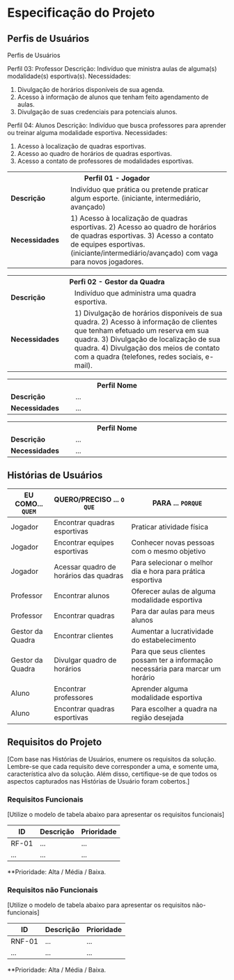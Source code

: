 # Especificação do Projeto

## Perfis de Usuários

Perfis de Usuários

Perfil 03: Professor
Descrição:
Indivíduo que ministra aulas de alguma(s) modalidade(s) esportiva(s).
Necessidades:
1) Divulgação de horários disponíveis de sua agenda.
2) Acesso à informação de alunos que tenham feito agendamento de aulas.
3) Divulgação de suas credenciais para potenciais alunos.

Perfil 04: Alunos
Descrição:
Indivíduo que busca professores para aprender ou treinar alguma modalidade esportiva.
Necessidades:
1. Acesso à localização de quadras esportivas.
2. Acesso ao quadro de horários de quadras esportivas.
3. Acesso a contato de professores de modalidades esportivas.


<table>
<tbody>
<tr align=center>
<th colspan="2">Perfil 01 - Jogador </th>
</tr>
<tr>
<td width="150px"><b>Descrição</b></td>
<td width="600px">Indivíduo que prática ou pretende praticar algum esporte. (iniciante, intermediário, avançado)</td>
</tr>
<tr>
<td><b>Necessidades</b></td>
<td> 
1) Acesso à localização de quadras esportivas. 
2) Acesso ao quadro de horários de quadras esportivas. 
3) Acesso a contato de equipes esportivas. (iniciante/intermediário/avançado) com vaga para novos jogadores.</td>
</tr>
</tbody>
</table>

<table>
<tbody>
<tr align=center>
<th colspan="2">Perfi 02 - Gestor da Quadra </th>
</tr>
<tr>
<td width="150px"><b>Descrição</b></td>
<td width="600px">Indivíduo que administra uma quadra esportiva.</td>
</tr>
<tr>
<td><b>Necessidades</b></td>
<td> 
1) Divulgação de horários disponíveis de sua quadra. 
2) Acesso à informação de clientes que tenham efetuado um reserva em sua quadra. 
3) Divulgação de localização de sua quadra. 
4) Divulgação dos meios de contato com a quadra (telefones, redes sociais, e-mail).</td>
</tr>
</tbody>
</table>

<table>
<tbody>
<tr align=center>
<th colspan="2">Perfil Nome </th>
</tr>
<tr>
<td width="150px"><b>Descrição</b></td>
<td width="600px">...</td>
</tr>
<tr>
<td><b>Necessidades</b></td>
<td>...</td>
</tr>
</tbody>
</table>

<table>
<tbody>
<tr align=center>
<th colspan="2">Perfil Nome </th>
</tr>
<tr>
<td width="150px"><b>Descrição</b></td>
<td width="600px">...</td>
</tr>
<tr>
<td><b>Necessidades</b></td>
<td>...</td>
</tr>
</tbody>
</table>

## Histórias de Usuários


|EU COMO... `QUEM`   | QUERO/PRECISO ... `O QUE`            |PARA ... `PORQUE`                                                                |
|--------------------|--------------------------------------|---------------------------------------------------------------------------------|
| Jogador            | Encontrar quadras esportivas         | Praticar atividade física                                                       |
| Jogador            | Encontrar equipes esportivas         | Conhecer novas pessoas com o mesmo objetivo                                     |
| Jogador            | Acessar quadro de horários das quadras | Para selecionar o melhor dia e hora para prática esportiva                    |
| Professor          | Encontrar alunos                     | Oferecer aulas de alguma modalidade esportiva                                   |
| Professor          | Encontrar quadras                    | Para dar aulas para meus alunos                                                 |
| Gestor da Quadra   | Encontrar clientes                   | Aumentar a lucratividade do estabelecimento                                     |
| Gestor da Quadra   | Divulgar quadro de horários          | Para que seus clientes possam ter a informação necessária para marcar um horário|
| Aluno              | Encontrar professores                 | Aprender alguma modalidade esportiva                                           |
| Aluno              | Encontrar quadras esportivas         | Para escolher a quadra na região desejada                                       |

## Requisitos do Projeto

[Com base nas Histórias de Usuários, enumere os requisitos da solução. Lembre-se que cada requisito deve corresponder a uma, e somente uma, característica alvo da solução. Além disso, certifique-se de que todos os aspectos capturados nas Histórias de Usuário foram cobertos.]

### Requisitos Funcionais

[Utilize o modelo de tabela abaixo para apresentar os requisitos funcionais]

|ID    | Descrição                | Prioridade |
|-------|---------------------------------|----|
| RF-01 |  ...                    | ...   | 
|  ...  |  ...                    | ...   |

**Prioridade: Alta / Média / Baixa. 

### Requisitos não Funcionais

[Utilize o modelo de tabela abaixo para apresentar os requisitos não-funcionais]

|ID      | Descrição               |Prioridade |
|--------|-------------------------|----|
| RNF-01 |  ...                    | ...   | 
| ...    |  ...                    | ...   | 

**Prioridade: Alta / Média / Baixa. 

